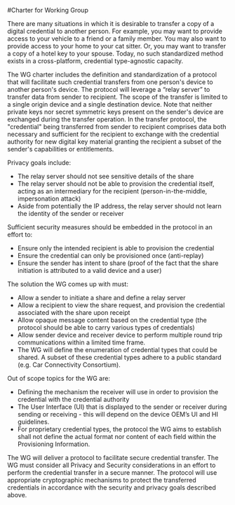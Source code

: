 #Charter for Working Group

There are many situations in which it is desirable to transfer a copy of a digital credential to another person. For example, you may want to provide access to your vehicle to a friend or a family member. You may also want to provide access to your home to your cat sitter. Or, you may want to transfer a copy of a hotel key to your spouse. Today, no such standardized method exists in a cross-platform, credential type-agnostic capacity. 

The WG charter includes the definition and standardization of a protocol that will facilitate such credential transfers from one person's device to another person's device. The protocol will leverage a “relay server” to transfer data from sender to recipient. The scope of the transfer is limited to a single origin device and a single destination device. Note that neither private keys nor secret symmetric keys present on the sender's device are exchanged during the transfer operation. In the transfer protocol, the "credential" being transferred from sender to recipient comprises data both necessary and sufficient for the recipient to exchange with the credential authority for new digital key material granting the recipient a subset of the sender's capabilities or entitlements.

Privacy goals include:

- The relay server should not see sensitive details of the share
- The relay server should not be able to provision the credential itself, acting as an intermediary for the recipient (person-in-the-middle, impersonation attack)
- Aside from potentially the IP address, the relay server should not learn the identity of the sender or receiver 

Sufficient security measures should be embedded in the protocol in an effort to:

- Ensure only the intended recipient is able to provision the credential
- Ensure the credential can only be provisioned once (anti-replay)
- Ensure the sender has intent to share (proof of the fact that the share initiation is attributed to a valid device and a user)

The solution the WG comes up with must:

- Allow a sender to initiate a share and define a relay server
- Allow a recipient to view the share request, and provision the credential associated with the share upon receipt
- Allow opaque message content based on the credential type (the protocol should be able to carry various types of credentials)
- Allow sender device and receiver device to perform multiple round trip communications within a limited time frame.
- The WG will define the enumeration of credential types that could be shared. A subset of these credential types adhere to a public standard (e.g. Car Connectivity Consortium).

Out of scope topics for the WG are:

- Defining the mechanism the receiver will use in order to provision the credential with the credential authority
- The User Interface (UI) that is displayed to the sender or receiver during sending or receiving - this will depend on the device OEM’s UI and HI guidelines. 
- For proprietary credential types, the protocol the WG aims to establish shall not define the actual format nor content of each field within the Provisioning Information.

The WG will deliver a protocol to facilitate secure credential transfer. The WG must consider all Privacy and Security considerations in an effort to perform the credential transfer in a secure manner. The protocol will use appropriate cryptographic mechanisms to protect the transferred credentials in accordance with the security and privacy goals described above.
